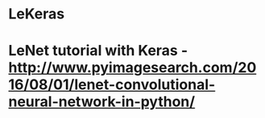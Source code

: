 # LeKeras
# LeNet tutorial with Keras - http://www.pyimagesearch.com/2016/08/01/lenet-convolutional-neural-network-in-python/
